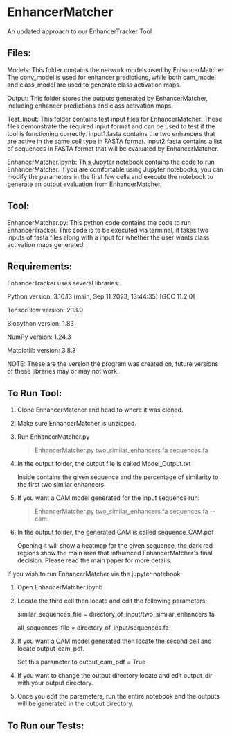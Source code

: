 # EnhancerMatcher
An updated approach to our EnhancerTracker Tool

## Files:
Models: This folder contains the network models used by EnhancerMatcher. The conv_model is used for enhancer predictions, while both cam_model and class_model are used to generate class activation maps.

Output: This folder stores the outputs generated by EnhancerMatcher, including enhancer predictions and class activation maps.

Test_Input: This folder contains test input files for EnhancerMatcher. These files demonstrate the required input format and can be used to test if the tool is functioning correctly. input1.fasta contains the two enhancers that are active in the same cell type in FASTA format. input2.fasta contains a list of sequences in FASTA format that will be evaluated by EnhancerMatcher.

EnhancerMatcher.ipynb: This Jupyter notebook contains the code to run EnhancerMatcher. If you are comfortable using Jupyter notebooks, you can modify the parameters in the first few cells and execute the notebook to generate an output evaluation from EnhancerMatcher.

## Tool:
EnhancerMatcher.py: This python code contains the code to run EnhancerTracker. This code is to be executed via terminal, it takes two inputs of fasta files along with a input for whether the user wants class activation maps generated.

## Requirements:
EnhancerTracker uses several libraries:

Python version: 3.10.13 (main, Sep 11 2023, 13:44:35) [GCC 11.2.0]

TensorFlow version: 2.13.0

Biopython version: 1.83

NumPy version: 1.24.3

Matplotlib version: 3.8.3

NOTE: These are the version the program was created on, future versions of these libraries may or may not work.

## To Run Tool:
1. Clone EnhancerMatcher and head to where it was cloned.

2. Make sure EnhancerMatcher is unzipped.

3. Run EnhancerMatcher.py
   > EnhancerMatcher.py two_similar_enhancers.fa sequences.fa

4. In the output folder, the output file is called Model_Output.txt

   Inside contains the given sequence and the percentage of similarity to the first two similar enhancers.

5. If you want a CAM model generated for the input sequence run:
   > EnhancerMatcher.py two_similar_enhancers.fa sequences.fa --cam

6. In the output folder, the generated CAM is called sequence_CAM.pdf

   Opening it will show a heatmap for the given sequence, the dark red regions show the main area that influenced EnhancerMatcher's final decision. Please read the main paper for more details.

If you wish to run EnhancerMatcher via the jupyter notebook:

1. Open EnhancerMatcher.ipynb

2. Locate the third cell then locate and edit the following parameters:

   similar_sequences_file = directory_of_input/two_similar_enhancers.fa
   
   all_sequences_file = directory_of_input/sequences.fa

3. If you want a CAM model generated then locate the second cell and locate output_cam_pdf.

    Set this parameter to output_cam_pdf = True

4. If you want to change the output directory locate and edit output_dir with your output directory.

5. Once you edit the parameters, run the entire notebook and the outputs will be generated in the output directory.
   
## To Run our Tests:
